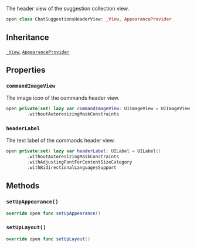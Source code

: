 
The header view of the suggestion collection view.

``` swift
open class ChatSuggestionsHeaderView: _View, AppearanceProvider 
```

## Inheritance

[`_View`](../_View), [`AppearanceProvider`](../../Utils/AppearanceProvider)

## Properties

### `commandImageView`

The image icon of the commands header view.

``` swift
open private(set) lazy var commandImageView: UIImageView = UIImageView()
        .withoutAutoresizingMaskConstraints
```

### `headerLabel`

The text label of the commands header view.

``` swift
open private(set) lazy var headerLabel: UILabel = UILabel()
        .withoutAutoresizingMaskConstraints
        .withAdjustingFontForContentSizeCategory
        .withBidirectionalLanguagesSupport
```

## Methods

### `setUpAppearance()`

``` swift
override open func setUpAppearance() 
```

### `setUpLayout()`

``` swift
override open func setUpLayout() 
```
